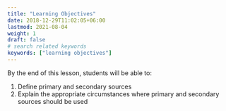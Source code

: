 ```yaml
---
title: "Learning Objectives"
date: 2018-12-29T11:02:05+06:00
lastmod: 2021-08-04
weight: 1
draft: false
# search related keywords
keywords: ["learning objectives"]
---
```



By the end of this lesson, students will be able to:

1. Define primary and secondary sources
2. Explain the appropriate circumstances where primary and secondary sources should be used

